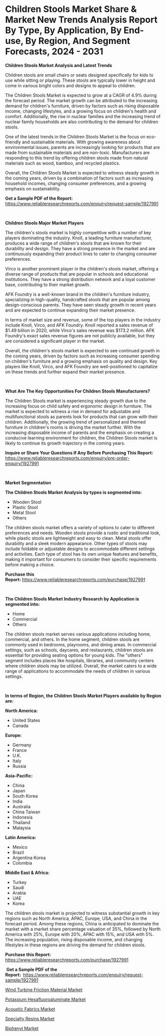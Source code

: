 <p><h1>Children Stools Market Share & Market New Trends Analysis Report By Type, By Application, By End-use, By Region, And Segment Forecasts, 2024 - 2031</h1></p><p><strong>Children Stools Market Analysis and Latest Trends</strong></p>
<p><p>Children stools are small chairs or seats designed specifically for kids to use while sitting or playing. These stools are typically lower in height and come in various bright colors and designs to appeal to children.</p><p>The Children Stools Market is expected to grow at a CAGR of 4.9% during the forecast period. The market growth can be attributed to the increasing demand for children's furniture, driven by factors such as rising disposable income, changing lifestyles, and a growing focus on children's health and comfort. Additionally, the rise in nuclear families and the increasing trend of nuclear family households are also contributing to the demand for children stools.</p><p>One of the latest trends in the Children Stools Market is the focus on eco-friendly and sustainable materials. With growing awareness about environmental issues, parents are increasingly looking for products that are made from sustainable materials and are non-toxic. Manufacturers are responding to this trend by offering children stools made from natural materials such as wood, bamboo, and recycled plastics.</p><p>Overall, the Children Stools Market is expected to witness steady growth in the coming years, driven by a combination of factors such as increasing household incomes, changing consumer preferences, and a growing emphasis on sustainability.</p></p>
<p><strong>Get a Sample PDF of the Report:&nbsp;</strong> <a href="https://www.reliableresearchreports.com/enquiry/request-sample/1927991">https://www.reliableresearchreports.com/enquiry/request-sample/1927991</a></p>
<p>&nbsp;</p>
<p><strong>Children Stools Major Market Players</strong></p>
<p><p>The children's stools market is highly competitive with a number of key players dominating the industry. Knoll, a leading furniture manufacturer, produces a wide range of children's stools that are known for their durability and design. They have a strong presence in the market and are continuously expanding their product lines to cater to changing consumer preferences.</p><p>Virco is another prominent player in the children's stools market, offering a diverse range of products that are popular in schools and educational institutions. They have a strong distribution network and a loyal customer base, contributing to their market growth.</p><p>AFK Foundry is a well-known brand in the children's furniture industry, specializing in high-quality, handcrafted stools that are popular among design-conscious parents. They have seen steady growth in recent years and are expected to continue expanding their market presence.</p><p>In terms of market size and revenue, some of the top players in the industry include Knoll, Virco, and AFK Foundry. Knoll reported a sales revenue of $1.49 billion in 2020, while Virco's sales revenue was $173.2 million. AFK Foundry's exact sales revenue figures are not publicly available, but they are considered a significant player in the market.</p><p>Overall, the children's stools market is expected to see continued growth in the coming years, driven by factors such as increasing consumer spending on children's furniture and a growing emphasis on quality and design. Key players like Knoll, Virco, and AFK Foundry are well-positioned to capitalize on these trends and further expand their market presence.</p></p>
<p>&nbsp;</p>
<p><strong>What Are The Key Opportunities For Children Stools Manufacturers?</strong></p>
<p><p>The Children Stools market is experiencing steady growth due to the increasing focus on child safety and ergonomic design in furniture. The market is expected to witness a rise in demand for adjustable and multifunctional stools as parents look for products that can grow with their children. Additionally, the growing trend of personalized and themed furniture in children's rooms is driving the market further. With the increasing disposable income of parents and the emphasis on creating a conducive learning environment for children, the Children Stools market is likely to continue its growth trajectory in the coming years.</p></p>
<p><strong>Inquire or Share Your Questions If Any Before Purchasing This Report:</strong> <a href="https://www.reliableresearchreports.com/enquiry/pre-order-enquiry/1927991">https://www.reliableresearchreports.com/enquiry/pre-order-enquiry/1927991</a></p>
<p>&nbsp;</p>
<p><strong>Market Segmentation</strong></p>
<p><strong>The Children Stools Market Analysis by types is segmented into:</strong></p>
<p><ul><li>Wooden Stool</li><li>Plastic Stool</li><li>Metal Stool</li><li>Others</li></ul></p>
<p><p>The children stools market offers a variety of options to cater to different preferences and needs. Wooden stools provide a rustic and traditional look, while plastic stools are lightweight and easy to clean. Metal stools offer durability and a sleek modern appearance. Other types of stools may include foldable or adjustable designs to accommodate different settings and activities. Each type of stool has its own unique features and benefits, making it important for consumers to consider their specific requirements before making a choice.</p></p>
<p><strong>Purchase this Report:&nbsp;</strong><a href="https://www.reliableresearchreports.com/purchase/1927991">https://www.reliableresearchreports.com/purchase/1927991</a></p>
<p>&nbsp;</p>
<p><strong>The Children Stools Market Industry Research by Application is segmented into:</strong></p>
<p><ul><li>Home</li><li>Commercial</li><li>Others</li></ul></p>
<p><p>The children stools market serves various applications including home, commercial, and others. In the home segment, children stools are commonly used in bedrooms, playrooms, and dining areas. In commercial settings, such as schools, daycares, and restaurants, children stools are essential for providing seating options for young kids. The "others" segment includes places like hospitals, libraries, and community centers where children stools may be utilized. Overall, the market caters to a wide range of applications to accommodate the needs of children in various settings.</p></p>
<p>&nbsp;</p>
<p><strong>In terms of Region, the Children Stools Market Players available by Region are:</strong></p>
<p>
    <p> <strong> North America: </strong>
        <ul>
            <li>United States</li>
            <li>Canada</li>
        </ul>
        </p> 
    <p> <strong> Europe: </strong>
        <ul>
            <li>Germany</li>
            <li>France</li>
            <li>U.K.</li>
            <li>Italy</li>
            <li>Russia</li>
        </ul>
        </p> 
    <p> <strong> Asia-Pacific: </strong>
        <ul>
            <li>China</li>
            <li>Japan</li>
            <li>South Korea</li>
            <li>India</li>
            <li>Australia</li>
            <li>China Taiwan</li>
            <li>Indonesia</li>
            <li>Thailand</li>
            <li>Malaysia</li>
        </ul>
        </p> 
    <p> <strong> Latin America: </strong>
        <ul>
            <li>Mexico</li>
            <li>Brazil</li>
            <li>Argentina Korea</li>
            <li>Colombia</li>
        </ul>
        </p> 
    <p> <strong> Middle East & Africa: </strong>
        <ul>
            <li>Turkey</li>
            <li>Saudi</li>
            <li>Arabia</li>
            <li>UAE</li>
            <li>Korea</li>
        </ul>
    </p>
    </p>
<p><p>The children stools market is projected to witness substantial growth in key regions such as North America, APAC, Europe, USA, and China in the forecast period. Among these regions, China is anticipated to dominate the market with a market share percentage valuation of 35%, followed by North America with 25%, Europe with 20%, APAC with 15%, and USA with 5%. The increasing population, rising disposable income, and changing lifestyles in these regions are driving the demand for children stools.</p></p>
<p><strong>Purchase this Report: </strong><a href="https://www.reliableresearchreports.com/purchase/1927991">https://www.reliableresearchreports.com/purchase/1927991</a></p>
<p>&nbsp;<strong>Get a Sample PDF of the Report:&nbsp;&nbsp;</strong><a href="https://www.reliableresearchreports.com/enquiry/request-sample/1927991">https://www.reliableresearchreports.com/enquiry/request-sample/1927991</a></p>
<p><strong></strong></p>
<p><p><a href="https://metal-farmhouse-e95.notion.site/Wind-Turbine-Friction-Material-Market-Research-Report-Provides-thorough-Industry-Overview-which-off-b328f47ca0c641a79d256f9c821d4f10">Wind Turbine Friction Material Market</a></p><p><a href="https://issuu.com/reportprime-2/docs/potassium-hexafluoroaluminate-market-size-2030.ppt">Potassium Hexafluoroaluminate Market</a></p><p><a href="https://github.com/mancsybtousav/Market-Research-Report-List-1/blob/main/acoustic-fabrics-market.md">Acoustic Fabrics Market</a></p><p><a href="https://view.publitas.com/reportprime-1/specialty-resins-market-size-evaluating-its-market-trends-growth-and-projections-2024-2031/">Specialty Resins Market</a></p><p><a href="https://view.publitas.com/reportprime-1/biphenyl-market-dynamics-2024-2031-also-about-its-market-trends-projections-and-opportunities/">Biphenyl Market</a></p></p>